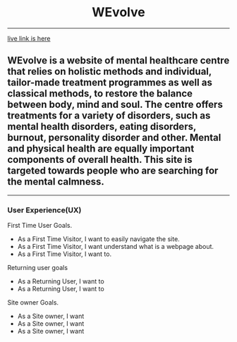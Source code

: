 # <h1 align ="center"> WEvolve </h1>
---
[live link is here]()

## WEvolve is a website of mental healthcare centre that relies on holistic methods and individual, tailor-made treatment programmes as well as classical methods, to restore the balance between body, mind and soul. The centre offers treatments for a variety of disorders, such as mental health disorders, eating disorders, burnout, personality disorder and other. Mental and physical health are equally important components of overall health. This site is targeted towards people who are searching for the mental calmness.

---
### User Experience(UX)

First Time User Goals. 
* As a First Time Visitor, I want to easily navigate the site.
* As a First Time Visitor, I want understand what is a webpage about.
* As a First Time Visitor, I want to.
 
Returning user goals
* As a Returning User, I want to 
* As a Returning User, I want to

Site owner Goals.
* As a Site owner, I want 
* As a Site owner, I want 
* As a Site owner, I want 

